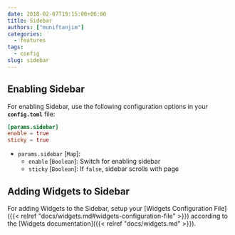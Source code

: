 ```yaml
---
date: 2018-02-07T19:15:00+06:00
title: Sidebar
authors: ["muniftanjim"]
categories:
  - features
tags:
  - config
slug: sidebar
---
```


## Enabling Sidebar

For enabling Sidebar, use the following configuration options in your **`config.toml`** file:

```toml
[params.sidebar]
enable = true
sticky = true
```

- `params.sidebar` [`Map`]:
  - `enable` [`Boolean`]: Switch for enabling sidebar
  - `sticky` [`Boolean`]: If `false`, sidebar scrolls with page

## Adding Widgets to Sidebar

For adding Widgets to the Sidebar, setup your [Widgets Configuration File]({{< relref "docs/widgets.md#widgets-configuration-file" >}}) according to the [Widgets documentation]({{< relref "docs/widgets.md" >}}).
